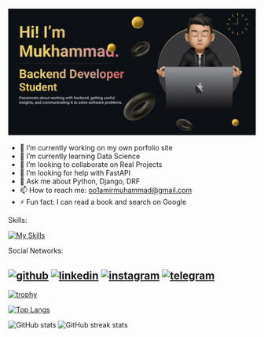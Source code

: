 ![Python Backend Developer](https://github.com/ameer611/ameer611/blob/main/Make%20your%20README.png)

- 🔭 I’m currently working on my own porfolio site 
- 🌱 I’m currently learning Data Science 
- 👯 I’m looking to collaborate on Real Projects 
- 🤔 I’m looking for help with FastAPI 
- 💬 Ask me about Python, Django, DRF 
- 📫 How to reach me: oo1amirmuhammad@gmail.com 
- ⚡ Fun fact: I can read a book and search on Google

Skills:

[![My Skills](https://skillicons.dev/icons?i=python,django,fastapi,postgresql,figma,html,css)](https://skillicons.dev)

Social Networks:

[<img src='https://skillicons.dev/icons?i=github' alt='github' height='40'>](https://github.com/ameer611)  [<img src='https://skillicons.dev/icons?i=linkedin' alt='linkedin' height='40'>](https://www.linkedin.com/in/in/muhammad-usmonov-oo1/)  [<img src='https://skillicons.dev/icons?i=instagram' alt='instagram' height='40'>](https://www.instagram.com/ameer.1424/)  [<img src='https://go-skill-icons.vercel.app/api/icons?i=telegram&theme=light' alt='telegram' height='40'>](https://t.me/ameer_1606)  
---

[![trophy](https://github-profile-trophy.vercel.app/?username=ameer611)](https://github.com/ryo-ma/github-profile-trophy)

[![Top Langs](https://github-readme-stats.vercel.app/api/top-langs/?username=ameer611)](https://github.com/anuraghazra/github-readme-stats)

![GitHub stats](https://github-readme-stats.vercel.app/api?username=ameer611&show_icons=true)  ![GitHub streak stats](https://streak-stats.demolab.com/?user=ameer611)  

